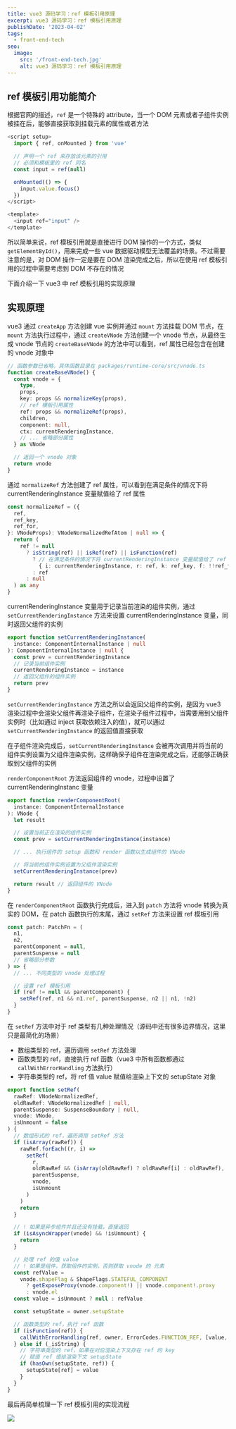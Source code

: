 ```yaml
---
title: vue3 源码学习：ref 模板引用原理
excerpt: vue3 源码学习：ref 模板引用原理
publishDate: '2023-04-02'
tags:
  - front-end-tech
seo:
  image:
    src: '/front-end-tech.jpg'
    alt: vue3 源码学习：ref 模板引用原理
---
```


## ref 模板引用功能简介

根据官网的描述，`ref` 是一个特殊的 attribute，当一个 DOM 元素或者子组件实例被挂在后，能够直接获取到挂载元素的属性或者方法

```js
<script setup>
  import { ref, onMounted } from 'vue'

  // 声明一个 ref 来存放该元素的引用
  // 必须和模板里的 ref 同名
  const input = ref(null)

  onMounted(() => {
    input.value.focus()
  })
</script>

<template>
  <input ref="input" />
</template>
```

所以简单来说，ref 模板引用就是直接进行 DOM 操作的一个方式，类似 `getElementById()`，用来完成一些 vue 数据驱动模型无法覆盖的场景。不过需要注意的是，对 DOM 操作一定是要在 DOM 渲染完成之后，所以在使用 ref 模板引用的过程中需要考虑到 DOM 不存在的情况

下面介绍一下 vue3 中 ref 模板引用的实现原理

## 实现原理

vue3 通过 `createApp` 方法创建 vue 实例并通过 `mount` 方法挂载 DOM 节点，在 `mount` 方法执行过程中，通过 `createVNode` 方法创建一个 vnode 节点，从最终生成 vnode 节点的 `createBaseVNode` 的方法中可以看到，ref 属性已经包含在创建的 vnode 对象中

```ts
// 函数参数已省略，具体函数目录在 packages/runtime-core/src/vnode.ts
function createBaseVNode() {
  const vnode = {
    type,
    props,
    key: props && normalizeKey(props),
    // ref 模板引用属性
    ref: props && normalizeRef(props),
    children,
    component: null,
    ctx: currentRenderingInstance,
    // ... 省略部分属性
  } as VNode

  // 返回一个 vnode 对象
  return vnode
}
```

通过 `normalizeRef` 方法创建了 ref 属性，可以看到在满足条件的情况下将 currentRenderingInstance 变量赋值给了 ref 属性

```ts
const normalizeRef = ({
  ref,
  ref_key,
  ref_for,
}: VNodeProps): VNodeNormalizedRefAtom | null => {
  return (
    ref != null
      ? isString(ref) || isRef(ref) || isFunction(ref)
        ? // 在满足条件的情况下将 currentRenderingInstance 变量赋值给了 ref 属性
          { i: currentRenderingInstance, r: ref, k: ref_key, f: !!ref_for }
        : ref
      : null
  ) as any
}
```

currentRenderingInstance 变量用于记录当前渲染的组件实例，通过 `setCurrentRenderingInstance` 方法来设置 currentRenderingInstance 变量，同时返回父组件的实例

```ts
export function setCurrentRenderingInstance(
  instance: ComponentInternalInstance | null
): ComponentInternalInstance | null {
  const prev = currentRenderingInstance
  // 记录当前组件实例
  currentRenderingInstance = instance
  // 返回父组件的组件实例
  return prev
}
```

`setCurrentRenderingInstance` 方法之所以会返回父组件的实例，是因为 vue3 渲染过程中会渲染父组件再渲染子组件，在渲染子组件过程中，当需要用到父组件实例时（比如通过 inject 获取依赖注入的值），就可以通过 `setCurrentRenderingInstance` 的返回值直接获取

在子组件渲染完成后，`setCurrentRenderingInstance` 会被再次调用并将当前的组件实例设置为父组件渲染实例，这样确保子组件在渲染完成之后，还能够正确获取到父组件的实例

`renderComponentRoot` 方法返回组件的 vnode，过程中设置了 currentRenderingInstanc 变量

```ts
export function renderComponentRoot(
  instance: ComponentInternalInstance
): VNode {
  let result

  // 设置当前正在渲染的组件实例
  const prev = setCurrentRenderingInstance(instance)

  // ... 执行组件的 setup 函数和 render 函数以生成组件的 VNode

  // 将当前的组件实例设置为父组件渲染实例
  setCurrentRenderingInstance(prev)

  return result // 返回组件的 VNode
}
```

在 `renderComponentRoot` 函数执行完成后，进入到 `patch` 方法将 vnode 转换为真实的 DOM，在 patch 函数执行的末尾，通过 `setRef` 方法来设置 ref 模板引用

```ts
const patch: PatchFn = (
  n1,
  n2,
  parentComponent = null,
  parentSuspense = null
  // 省略部分参数
) => {
  // ... 不同类型的 vnode 处理过程

  // 设置 ref 模板引用
  if (ref != null && parentComponent) {
    setRef(ref, n1 && n1.ref, parentSuspense, n2 || n1, !n2)
  }
}
```

在 `setRef` 方法中对于 ref 类型有几种处理情况（源码中还有很多边界情况，这里只是最简化的场景）

- 数组类型的 ref，遍历调用 `setRef` 方法处理
- 函数类型的 ref，直接执行 ref 函数（vue3 中所有函数都通过 `callWithErrorHandling` 方法执行）
- 字符串类型的 ref，将 ref 值 value 赋值给渲染上下文的 setupState 对象

```ts
export function setRef(
  rawRef: VNodeNormalizedRef,
  oldRawRef: VNodeNormalizedRef | null,
  parentSuspense: SuspenseBoundary | null,
  vnode: VNode,
  isUnmount = false
) {
  // 数组形式的 ref，遍历调用 setRef 方法
  if (isArray(rawRef)) {
    rawRef.forEach((r, i) =>
      setRef(
        r,
        oldRawRef && (isArray(oldRawRef) ? oldRawRef[i] : oldRawRef),
        parentSuspense,
        vnode,
        isUnmount
      )
    )
    return
  }

  // ! 如果是异步组件并且还没有挂载，直接返回
  if (isAsyncWrapper(vnode) && !isUnmount) {
    return
  }

  // 处理 ref 的值 value
  // ! 如果是组件，获取组件的实例，否则获取 vnode 的 元素
  const refValue =
    vnode.shapeFlag & ShapeFlags.STATEFUL_COMPONENT
      ? getExposeProxy(vnode.component!) || vnode.component!.proxy
      : vnode.el
  const value = isUnmount ? null : refValue

  const setupState = owner.setupState

  // 函数类型的 ref，执行 ref 函数
  if (isFunction(ref)) {
    callWithErrorHandling(ref, owner, ErrorCodes.FUNCTION_REF, [value, refs])
  } else if (_isString) {
    // 字符串类型的 ref，如果在对应渲染上下文存在 ref 的 key
    // 赋值 ref 值给渲染下文 setupState
    if (hasOwn(setupState, ref)) {
      setupState[ref] = value
    }
  }
}
```

最后再简单梳理一下 ref 模板引用的实现流程

![](https://notesimgs.oss-cn-shanghai.aliyuncs.com/img/%E6%88%AA%E5%B1%8F2023-04-02%2015.09.59.png)
